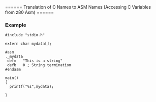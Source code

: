  ====== Translation of C Names to ASM Names (Accessing C Variables from z80 Asm) ======



### Example

	
	
	#include "stdio.h"
	
	extern char mydata[];
	
	#asm
	._mydata
	 defm	"This is a string"
	 defb	0 ; String termination
	#endasm
	
	main()
	{
	  printf("%s",mydata);
	
	}
	
	
	



